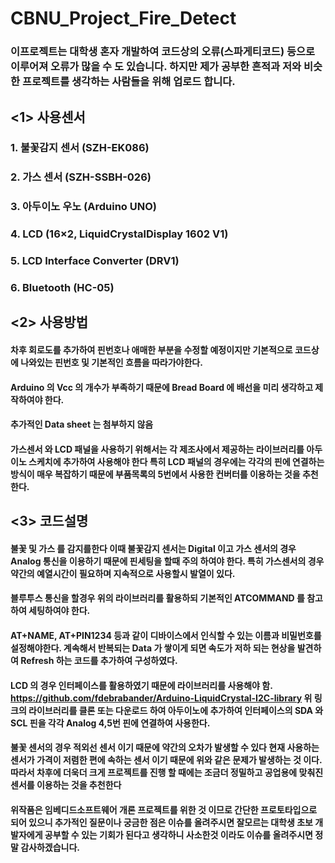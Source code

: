 # CBNU_Project_Fire_Detect
### 이프로젝트는 대학생 혼자 개발하여 코드상의 오류(스파게티코드) 등으로 이루어져 오류가 많을 수 도 있습니다. 하지만 제가 공부한 흔적과 저와 비슷한 프로젝트를 생각하는 사람들을 위해 업로드 합니다.

## <1> 사용센서

### 1. 불꽃감지 센서 (SZH-EK086)

### 2. 가스 센서 (SZH-SSBH-026)

### 3. 아두이노 우노 (Arduino UNO)

### 4. LCD (16×2, LiquidCrystalDisplay 1602 V1)

### 5. LCD Interface Converter (DRV1)

### 6. Bluetooth (HC-05)

## <2> 사용방법

#### 차후 회로도를 추가하여 핀번호나 애매한 부분을 수정할 예정이지만 기본적으로 코드상에 나와있는 핀번호 및 기본적인 흐름을 따라가야한다.

#### Arduino 의 Vcc 의 개수가 부족하기 때문에 Bread Board 에 배선을 미리 생각하고 제작하여야 한다.

#### 추가적인 Data sheet 는 첨부하지 않음

#### 가스센서 와 LCD 패널을 사용하기 위해서는 각 제조사에서 제공하는 라이브러리를 아두이노 스케치에 추가하여 사용해야 한다 특히 LCD 패널의 경우에는 각각의 핀에 연결하는 방식이 매우 복잡하기 때문에 부품목록의 5번에서 사용한 컨버터를 이용하는 것을 추천한다.

## <3> 코드설명

#### 불꽃 및 가스 를 감지를한다 이때 불꽃감지 센서는 Digital 이고 가스 센서의 경우 Analog 통신을 이용하기 때문에 핀세팅을 할때 주의 하여야 한다. 특히 가스센서의 경우 약간의 예열시간이 필요하며 지속적으로 사용할시 발열이 있다.

#### 블루투스 통신을 할경우 위의 라이브러리를 활용하되 기본적인 ATCOMMAND 를 참고하여 세팅하여야 한다.

#### AT+NAME, AT+PIN1234 등과 같이 디바이스에서 인식할 수 있는 이름과 비밀번호를 설정해야한다. 계속해서 반복되는 Data 가 쌓이게 되면 속도가 저하 되는 현상을 발견하여 Refresh 하는 코드를 추가하여 구성하였다.

#### LCD 의 경우 인터페이스를 활용하였기 때문에 라이브러리를 사용해야 함. https://github.com/fdebrabander/Arduino-LiquidCrystal-I2C-library 위 링크의 라이브러리를 클론 또는 다운로드 하여 아두이노에 추가하여 인터페이스의 SDA 와 SCL 핀을 각각 Analog 4,5번 핀에 연결하여 사용한다.

#### 불꽃 센서의 경우 적외선 센서 이기 때문에 약간의 오차가 발생할 수 있다 현재 사용하는 센서가 가격이 저렴한 편에 속하는 센서 이기 때문에 위와 같은 문제가 발생하는 것 이다. 따라서 차후에 더욱더 크게 프로젝트를 진행 할 때에는 조금더 정밀하고 공업용에 맞춰진 센서를 이용하는 것을 추천한다

#### 위작품은 임베디드소프트웨어 개론 프로젝트를 위한 것 이므로 간단한 프로토타입으로 되어 있으니 추가적인 질문이나 궁금한 점은 이슈를 올려주시면 잘모르는 대학생 초보 개발자에게 공부할 수 있는 기회가 된다고 생각하니 사소한것 이라도 이슈를 올려주시면 정말 감사하겠습니다.
